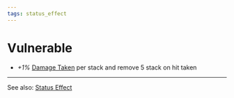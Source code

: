 ```yaml
---
tags: status_effect
---
```


# Vulnerable

- *+1%* [Damage Taken](Stats/Damage%20Reduction.md) per stack and remove 5 stack on hit taken

---

See also: [Status Effect](Mechanics/Status%20Effect.md)
